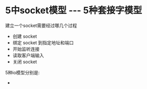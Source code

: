 # 5中socket模型 --- 5种套接字模型

建立一个socket需要经过哪几个过程

- 创建 socket
- 绑定 socket 到指定地址和端口
- 开始监听连接
- 读取客户端输入
- 关闭 socket

5种io模型分别是:

- 
